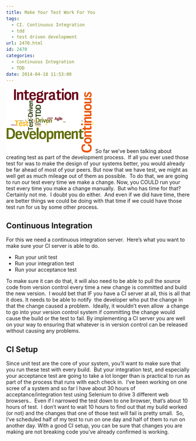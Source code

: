 ```yaml
---
title: Make Your Test Work For You
tags:
  - CI. Continuous Integration
  - tdd
  - test driven development
url: 2470.html
id: 2470
categories:
  - Continuous Integration
  - TDD
date: 2014-04-18 11:53:00
---
```


![TDD-CI](/uploads/2014/04/TDD-CI.png "TDD-CI") So far we’ve been talking about creating test as part of the development process.  If all you ever used those test for was to make the design of your systems better, you would already be far ahead of most of your peers. But now that we have test, we might as well get as much mileage out of them as possible.  To do that, we are going to run our test every time we make a change.  Now, you COULD run your test every time you make a change manually.  But who has time for that?  Certainly not me.  I doubt you do either.  And even if we did have time, there are better things we could be doing with that time if we could have those test run for us by some other process.

Continuous Integration
----------------------

For this we need a continuous integration server.  Here’s what you want to make sure your CI server is able to do.

*   Run your unit test
*   Run your integration test
*   Run your acceptance test

To make sure it can do that, it will also need to be able to pull the source code from version control every time a new change is committed and build the new version.  I would bet that IF you have a CI server at all, this is all that it does. It needs to be able to notify  the developer who put the change in that the change caused a problem.  Ideally, it wouldn’t even allow  a change to go into your version control system if committing the change would cause the build or the test to fail. By implementing a CI server you are well on your way to ensuring that whatever is in version control can be released without causing any problems.

CI Setup
--------

Since unit test are the core of your system, you’ll want to make sure that you run these test with every build.  But your integration test, and especially your acceptance test are going to take a lot longer than is practical to run as part of the process that runs with each check in.  I’ve been working on one scree of a system and so far I have about 30 hours of acceptance/integration test using Selenium to drive 3 different web browsers..  Even if I narrowed the test down to one browser, that’s about 10 hours of test.  I don’t want to wait 10 hours to find out that my build worked (or not) and the changes that one of those test will fail is pretty small.  So, I’ve scheduled half of my test to run on one day and half of them to run on another day. With a good CI setup, you can be sure that changes you are making are not breaking code you’ve already confirmed is working.
